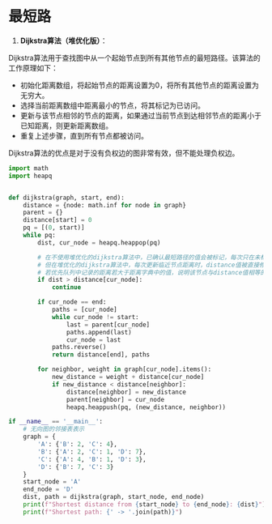 # 最短路

1. **Dijkstra算法（堆优化版）**：

Dijkstra算法用于查找图中从一个起始节点到所有其他节点的最短路径。该算法的工作原理如下：

* 初始化距离数组，将起始节点的距离设置为0，将所有其他节点的距离设置为无穷大。
* 选择当前距离数组中距离最小的节点，将其标记为已访问。
* 更新与该节点相邻的节点的距离，如果通过当前节点到达相邻节点的距离小于已知距离，则更新距离数组。
* 重复上述步骤，直到所有节点都被访问。

Dijkstra算法的优点是对于没有负权边的图非常有效，但不能处理负权边。

```python
import math
import heapq


def dijkstra(graph, start, end):
    distance = {node: math.inf for node in graph}
    parent = {}
    distance[start] = 0
    pq = [(0, start)]
    while pq:
        dist, cur_node = heapq.heappop(pq)

        # 在不使用堆优化的dijkstra算法中，已确认最短路径的值会被标记，每次只在未标记节点中寻找，因此不会有节点被重复加入最优路径集合；
        # 但在堆优化的dijkstra算法中，每次更新临近节点距离时，distance值被直接修改，而(dist, node)元组则直接加入队列,因此队列中可能存在node相同的多条记录
        # 若优先队列中记录的距离若大于距离字典中的值，说明该节点与distance值相等的最小值已经被计算过，因此直接跳过
        if dist > distance[cur_node]:
            continue

        if cur_node == end:
            paths = [cur_node]
            while cur_node != start:
                last = parent[cur_node]
                paths.append(last)
                cur_node = last
            paths.reverse()
            return distance[end], paths

        for neighbor, weight in graph[cur_node].items():
            new_distance = weight + distance[cur_node]
            if new_distance < distance[neighbor]:
                distance[neighbor] = new_distance
                parent[neighbor] = cur_node
                heapq.heappush(pq, (new_distance, neighbor))

if __name__ == '__main__':
    # 无向图的邻接表表示
    graph = {
        'A': {'B': 2, 'C': 4},
        'B': {'A': 2, 'C': 1, 'D': 7},
        'C': {'A': 4, 'B': 1, 'D': 3},
        'D': {'B': 7, 'C': 3}
    }
    start_node = 'A'
    end_node = 'D'
    dist, path = dijkstra(graph, start_node, end_node)
    print(f"Shortest distance from {start_node} to {end_node}: {dist}")
    print(f"Shortest path: {' -> '.join(path)}")


```
